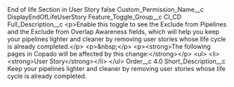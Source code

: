 <?xml version="1.0" encoding="UTF-8"?>
<CustomMetadata xmlns="http://soap.sforce.com/2006/04/metadata" xmlns:xsi="http://www.w3.org/2001/XMLSchema-instance" xmlns:xsd="http://www.w3.org/2001/XMLSchema">
    <label>End of life Section in User Story</label>
    <protected>false</protected>
    <values>
        <field>Custom_Permission_Name__c</field>
        <value xsi:type="xsd:string">DisplayEndOfLifeUserStory</value>
    </values>
    <values>
        <field>Feature_Toggle_Group__c</field>
        <value xsi:type="xsd:string">CI_CD</value>
    </values>
    <values>
        <field>Full_Description__c</field>
        <value xsi:type="xsd:string">&lt;p&gt;Enable this toggle to see the Exclude from Pipelines and the Exclude from Overlap Awareness fields, which will help you keep your pipelines lighter and cleaner by removing user stories whose life cycle is already completed.&lt;/p&gt;
&lt;p&gt;&amp;nbsp;&lt;/p&gt;
&lt;p&gt;&lt;strong&gt;The following pages in Copado will be affected by this change:&lt;/strong&gt;&lt;/p&gt;
&lt;ul&gt;
&lt;li&gt;&lt;strong&gt;User Story&lt;/strong&gt;&lt;/li&gt;
&lt;/ul&gt;</value>
    </values>
    <values>
        <field>Order__c</field>
        <value xsi:type="xsd:double">4.0</value>
    </values>
    <values>
        <field>Short_Description__c</field>
        <value xsi:type="xsd:string">Keep your pipelines lighter and cleaner by removing user stories whose life cycle is already completed.</value>
    </values>
</CustomMetadata>
